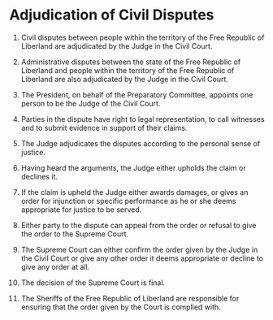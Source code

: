 # Adjudication of Civil Disputes

1. Civil disputes between people within the territory of the Free Republic of Liberland are adjudicated by the Judge in the Civil Court.

2. Administrative disputes between the state of the Free Republic of Liberland and people within the territory of the Free Republic of Liberland are also adjudicated by the Judge in the Civil Court.

3. The President, on behalf of the Preparatory Committee, appoints one person to be the Judge of the Civil Court.

4. Parties in the dispute have right to legal representation, to call witnesses and to submit evidence in support of their claims.

5. The Judge adjudicates the disputes according to the personal sense of justice.

6. Having heard the arguments, the Judge either upholds the claim or declines it.

7. If the claim is upheld the Judge either awards damages, or gives an order for injunction or specific performance as he or she deems appropriate for justice to be served.

8. Either party to the dispute can appeal from the order or refusal to give the order to the Supreme Court.

9. The Supreme Court can either confirm the order given by the Judge in the Civil Court or give any other order it deems appropriate or decline to give any order at all.

10. The decision of the Supreme Court is final.

11. The Sheriffs of the Free Republic of Liberland are responsible for ensuring that the order given by the Court is complied with.
